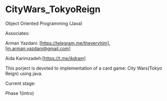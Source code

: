 # CityWars_TokyoReign
Object Oriented Programming (Java)

Associates:

Arman Yazdani:       [https://telegram.me/theveryhim],[m.arman.yazdani@gmail.com]

Aida Karimzadeh:[https://t.me/ikdram]

This porject is devoted to implementation of 
a card game: City Wars(Tokyo Reign) using java.

Current stage:

Phase 1(intro)
